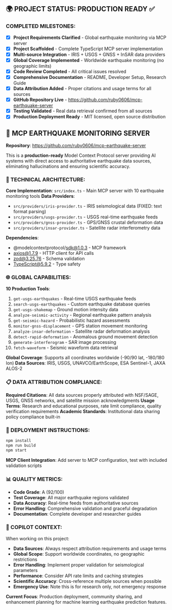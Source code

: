 <!-- GitHub Copilot Instructions for MCP Earthquake Monitoring Server -->
<!-- This file provides workspace-specific instructions to help Copilot understand the project context and capabilities -->

## 🌍 PROJECT STATUS: PRODUCTION READY ✅

### COMPLETED MILESTONES:
- [x] **Project Requirements Clarified** - Global earthquake monitoring via MCP server
- [x] **Project Scaffolded** - Complete TypeScript MCP server implementation  
- [x] **Multi-source Integration** - IRIS + USGS + GNSS + InSAR data providers
- [x] **Global Coverage Implemented** - Worldwide earthquake monitoring (no geographic limits)
- [x] **Code Review Completed** - All critical issues resolved
- [x] **Comprehensive Documentation** - README, Developer Setup, Research Guide
- [x] **Data Attribution Added** - Proper citations and usage terms for all sources
- [x] **GitHub Repository Live** - https://github.com/ruby0606/mcp-earthquake-server
- [x] **Testing Validated** - Real data retrieval confirmed from all sources
- [x] **Production Deployment Ready** - MIT licensed, open source distribution

## 🎯 MCP EARTHQUAKE MONITORING SERVER

**Repository**: https://github.com/ruby0606/mcp-earthquake-server

This is a **production-ready** Model Context Protocol server providing AI systems with direct access to authoritative earthquake data sources, eliminating hallucinations and ensuring scientific accuracy.

### 🔧 TECHNICAL ARCHITECTURE:

**Core Implementation**: `src/index.ts` - Main MCP server with 10 earthquake monitoring tools
**Data Providers**:
- `src/providers/iris-provider.ts` - IRIS seismological data (FIXED: text format parsing)
- `src/providers/usgs-provider.ts` - USGS real-time earthquake feeds  
- `src/providers/gnss-provider.ts` - GPS/GNSS crustal deformation data
- `src/providers/insar-provider.ts` - Satellite radar interferometry data

**Dependencies**:
- @modelcontextprotocol/sdk@1.0.3 - MCP framework
- axios@1.7.9 - HTTP client for API calls
- zod@3.25.76 - Schema validation
- TypeScript@5.9.2 - Type safety

### 🌐 GLOBAL CAPABILITIES:

**10 Production Tools**:
1. `get-usgs-earthquakes` - Real-time USGS earthquake feeds
2. `search-usgs-earthquakes` - Custom earthquake database queries
3. `get-usgs-shakemap` - Ground motion intensity data
4. `analyze-seismic-activity` - Regional earthquake pattern analysis
5. `get-seismic-hazard` - Probabilistic hazard assessments
6. `monitor-gnss-displacement` - GPS station movement monitoring
7. `analyze-insar-deformation` - Satellite radar deformation analysis
8. `detect-rapid-deformation` - Anomalous ground movement detection
9. `generate-interferogram` - SAR image processing
10. `fetch-waveform` - Seismic waveform data retrieval

**Global Coverage**: Supports all coordinates worldwide (-90/90 lat, -180/180 lon)
**Data Sources**: IRIS, USGS, UNAVCO/EarthScope, ESA Sentinel-1, JAXA ALOS-2

### 📋 DATA ATTRIBUTION COMPLIANCE:

**Required Citations**: All data sources properly attributed with NSF/SAGE, USGS, GNSS networks, and satellite mission acknowledgments
**Usage Terms**: Research and educational purposes, rate limit compliance, quality verification requirements
**Academic Standards**: Institutional data sharing policy compliance built-in

### 🚀 DEPLOYMENT INSTRUCTIONS:

```bash
npm install
npm run build  
npm start
```

**MCP Client Integration**: Add server to MCP configuration, test with included validation scripts

### 📊 QUALITY METRICS:

- **Code Grade**: A (92/100) 
- **Test Coverage**: All major earthquake regions validated
- **Data Accuracy**: Real-time feeds from authoritative sources
- **Error Handling**: Comprehensive validation and graceful degradation
- **Documentation**: Complete developer and researcher guides

### 🎯 COPILOT CONTEXT:

When working on this project:
- **Data Sources**: Always respect attribution requirements and usage terms
- **Global Scope**: Support worldwide coordinates, no geographic restrictions  
- **Error Handling**: Implement proper validation for seismological parameters
- **Performance**: Consider API rate limits and caching strategies
- **Scientific Accuracy**: Cross-reference multiple sources when possible
- **Emergency Use**: Note this is for research only, not emergency response

**Current Focus**: Production deployment, community sharing, and enhancement planning for machine learning earthquake prediction features.
